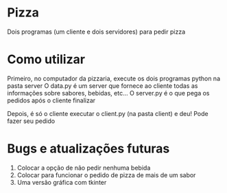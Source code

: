 # Pizza
Dois programas (um cliente e dois servidores) para pedir pizza

# Como utilizar
Primeiro, no computador da pizzaria, execute os dois programas python na pasta server
O data.py é um server que fornece ao cliente todas as informações sobre sabores, bebidas, etc...
O server.py é o que pega os pedidos após o cliente finalizar

Depois, é só o cliente executar o client.py (na pasta client) e deu! Pode fazer seu pedido

# Bugs e atualizações futuras
1. Colocar a opção de não pedir nenhuma bebida
2. Colocar para funcionar o pedido de pizza de mais de um sabor
3. Uma versão gráfica com tkinter
